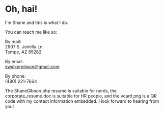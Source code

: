 # Oh, hai! #

I'm Shane and this is what I do.

You can reach me like so:

By mail:  
2607 S. Jentilly Ln.  
Tempe, AZ 85282

By email:  
swalkergibson@gmail.com

By phone:  
(480) 221-7664

The ShaneGibson.php resume is suitable for nerds, the corporate\_resume.doc is suitable for HR people, and the vcard.png is a QR code with my contact information embedded. I look forward to hearing from you!

